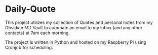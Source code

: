 # Daily-Quote
This project utilizes my collection of Quotes and personal notes from my Obsidian.MD Vault to automate an email to my inbox (and any other contacts) at 7am each morning.

The project is written in Python and hosted on my Raspberry Pi using Cronjob for scheduling.
